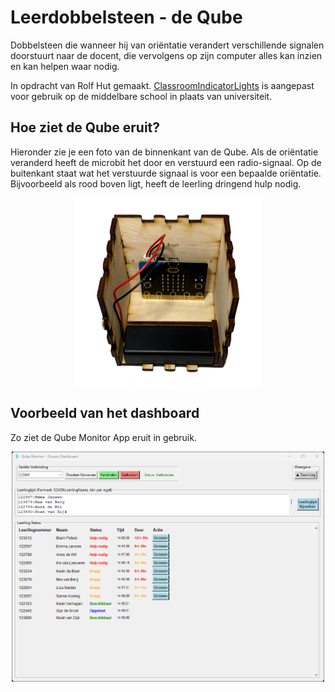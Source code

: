# Leerdobbelsteen - de Qube

Dobbelsteen die wanneer hij van oriëntatie verandert verschillende signalen doorstuurt naar de docent, die vervolgens op zijn computer alles kan inzien en kan helpen waar nodig.

In opdracht van Rolf Hut gemaakt. [ClassroomIndicatorLights](https://github.com/RolfHut/ClassroomIndicatorLights/) is aangepast voor gebruik op de middelbare school in plaats van universiteit.

## Hoe ziet de Qube eruit?

Hieronder zie je een foto van de binnenkant van de Qube. Als de oriëntatie veranderd heeft de microbit het door en verstuurd een radio-signaal. Op de buitenkant staat wat het verstuurde signaal is voor een bepaalde oriëntatie. Bijvoorbeeld als rood boven ligt, heeft de leerling dringend hulp nodig.

<p align="center">
  <img src="software/QubeMicrobit/foto_qube.png" alt="Binnenkant van de Qube" width="300"/>
</p>

## Voorbeeld van het dashboard

Zo ziet de Qube Monitor App eruit in gebruik.

<p align="center">
  <img src="software/QubeMonitorApp/screenshot.png" alt="Screenshot Qube Monitor App" width="500"/>
</p>